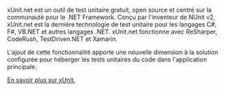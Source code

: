 ﻿xUnit.net est un outil de test unitaire gratuit, open source et centré sur la communauté pour le .NET Framework. Conçu par l'inventeur de NUnit v2, xUnit.net est la dernière technologie de test unitaire pour les langages C#, F#, VB.NET et autres langages .NET. xUnit.net fonctionne avec ReSharper, CodeRush, TestDriven.NET et Xamarin. 

L'ajout de cette fonctionnalité apporte une nouvelle dimension à la solution configurée pour héberger les tests unitaires du code dans l'application principale.

[En savoir plus sur xUnit.](https://xunit.net/)
